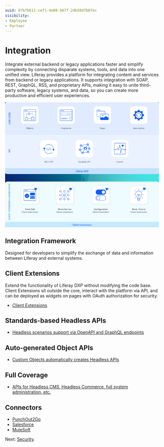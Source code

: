 ```yaml
---
uuid: 07b7b611-cef1-4a08-b67f-24b50dfb07ec
visibility:
- Employee
- Partner
---
```


# Integration

Integrate external backend or legacy applications faster and simplify complexity by connecting disparate systems, tools, and data into one unified view. Liferay provides a platform for integrating content and services from backend or legacy applications. It supports integration with SOAP, REST, GraphQL, RSS, and proprietary APIs, making it easy to unite third-party software, legacy systems, and data, so you can create more productive and efficient user experiences.

![Liferay's low code and API features are a part of Liferay DXP, while Client Extensions can exist outside of the DXP environment.](./integration/images/01.png)

## Integration Framework

Designed for developers to simplify the exchange of data and information between Liferay and external systems.

## Client Extensions

Extend the functionality of Liferay DXP without modifying the code base. Client Extensions sit outside the core, interact with the platform via API, and can be deployed as widgets on pages with OAuth authorization for security.

* [Client Extensions](https://learn.liferay.com/w/dxp/building-applications/client-extensions)

## Standards-based Headless APIs

* [Headless scenarios support via OpenAPI and GraphQL endpoints](https://learn.liferay.com/w/dxp/headless-delivery/consuming-apis)

## Auto-generated Object APIs

* [Custom Objects automatically creates Headless APIs](https://learn.liferay.com/w/dxp/building-applications/objects/understanding-object-integrations/using-custom-object-apis)

## Full Coverage

* [APIs for Headless CMS, Headless Commerce, full system administration, etc.](https://learn.liferay.com/w/dxp/headless-delivery/using-liferay-as-a-headless-platform)

## Connectors

* [PunchOut2Go](https://learn.liferay.com/w/commerce/add-ons-and-connectors/punchout2go)
* [Salesforce](https://learn.liferay.com/w/commerce/add-ons-and-connectors/salesforce/liferay-connector-to-salesforce)
* [MuleSoft](https://learn.liferay.com/w/commerce/add-ons-and-connectors/mulesoft)

Next: [Security](./security.md).
